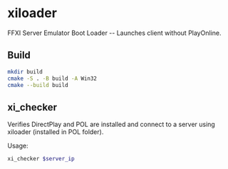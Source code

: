 # xiloader

FFXI Server Emulator Boot Loader -- Launches client without PlayOnline.

## Build

```sh
mkdir build
cmake -S . -B build -A Win32
cmake --build build
```

## xi_checker

Verifies DirectPlay and POL are installed and connect to a server using xiloader (installed in POL folder).

Usage:

```sh
xi_checker $server_ip
```
